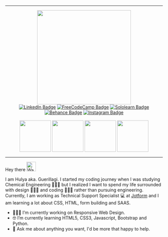 <hr>
<div id="header" align="center">
    <img src="https://i.ibb.co/dQzjY98/wecancodeit.png" width="300"><br>
      <a href="https://www.linkedin.com/in/hulyamartli/"><img src="https://img.shields.io/badge/LinkedIn-blue?style=for-the-badge&logo=linkedin&logoColor=white" alt="LinkedIn Badge"></a>
  <a href="https://www.freecodecamp.org/Guerillagi"><img src="https://img.shields.io/badge/freecodecamp-27273D?style=for-the-badge&logo=freecodecamp&logoColor=white" alt="FreeCodeCamp Badge"></a>
  <a href="https://www.sololearn.com/profile/25684479"><img src="https://img.shields.io/badge/-Sololearn-3a464b?style=for-the-badge&logo=Sololearn&logoColor=white" alt="Sololearn Badge"></a>
  <a href="https://https://www.behance.net/guerillagi"><img src="https://img.shields.io/badge/-Behance-blue?style=for-the-badge&logo=behance&logoColor=white" alt="Behance Badge"></a>
  <a href="https://www.instagram.com/guerillagi/"><img src="https://img.shields.io/badge/Instagram-E4405F?style=for-the-badge&logo=instagram&logoColor=white" alt="Instagram Badge"></a>
  <br><br>
  <img src="https://media.giphy.com/media/unQ3IJU2RG7DO/giphy.gif" width="100">
  <img src="https://c.tenor.com/ogsH7Ailje8AAAAM/cat-funny-cat.gif" height="100">
  <img src="https://media.giphy.com/media/l2Sq72gPlwox4o2n6/giphy.gif" width="100">
  <img src="https://media.giphy.com/media/3oKIPnAiaMCws8nOsE/giphy.gif" height="100">
</div>
<hr>
<p allign="center"> Hey there <img src="https://camo.githubusercontent.com/e8e7b06ecf583bc040eb60e44eb5b8e0ecc5421320a92929ce21522dbc34c891/68747470733a2f2f6d656469612e67697068792e636f6d2f6d656469612f6876524a434c467a6361737252346961377a2f67697068792e676966" alt="Waving Hand" width="30"></p>
  <p>I am Hulya aka. Guerillagi. I started my coding journey when I was studying Chemical Engineering 👩🏻‍🔬 but I realized I want to spend my life surrounded with design 👩🏻‍🎨 and coding 👩🏻‍💻 rather than pursuing engineering. Currently, I am working as Technical Support Specialist 💻 at <a href="jotform.com" target="_blank">Jotform</a> and I am learning a lot about CSS, HTML, form building and SAAS.</p>

- 👩🏻‍💻 I’m currently working on Responsive Web Design.
- 🤓 I’m currently learning HTML5, CSS3, Javascript, Bootstrap and Python.
- 👀 Ask me about anything you want, I'd be more that happy to help.
<!--- - 🙆🏻‍♀️ Fun fact: If you are curious about what does Guerillagi mean scroll down :)</p> -->
